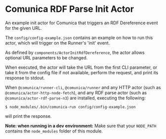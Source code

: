 # Comunica RDF Parse Init Actor

An example init actor for Comunica that triggers an RDF Dereference event for the given URL.

The `config/config-example.json` contains an example on how to run this actor,
which will trigger on the Runner's 'init' event.

As defined by `components/ActorInitRdfDereference`,
the actor allows optional URL parameters to be changed.

When executed, the actor will take the URL from the first CLI parameter,
or take it from the config file if not available,
perform the request, and print its response to stdout.

When `@comunica/runner-cli`, `@comunica/runner`
and any HTTP actor (such as `@comunica/actor-http-node-fetch`),
and any RDF parse actor (such as `@comunica/actor-rdf-parse-n3`) are installed,
executing the following:

```
$ node_modules/.bin/comunica-run config/config-example.json
```

will print the response.

**Note: when running in a dev environment:**
Make sure that your `NODE_PATH` contains the `node_modules` folder of this module.
